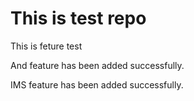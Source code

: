 # This is test repo

This is feture test

And feature has been added successfully.

IMS feature has been added successfully.